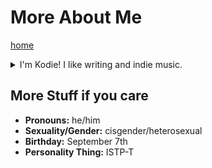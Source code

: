 # More About Me
[home](https://kdoeodkdokdkdkdododiieieie.github.io)
<details>
<summary> I'm Kodie! I like writing and indie music.</summary>
  
You're curious? Okay, here's some more stuff about me. My Wumpus Platform user is [`kodiebtw`](https://discord.com/users/1112373063296753766). My friend requests are open if you're a friend of a friend or if you share a mutual server with me.

If you want to talk about literally anything, you can DM me! A very basic thing is please check out [nohello.net](https://nohello.net/en) and [dontasktoask.com](https://dontasktoask.com/en/). Just don't send me anything NSFW/NSFL. If you want to contact me via something else, you can go [here](/contact-me). Yes, I use [Twitter](https://twitter.com/kodiebtw) for memes and cool stuff.

**Random Facts time.** I recently aquired a Blahaj. I like listening to [Inabakumori](https://open.spotify.com/artist/25b7eSZD64Sm8ReHZ1WDc7).

</details>


## More Stuff if you care
* **Pronouns:** he/him
* **Sexuality/Gender:** cisgender/heterosexual
* **Birthday:** September 7th
* **Personality Thing:** ISTP-T

